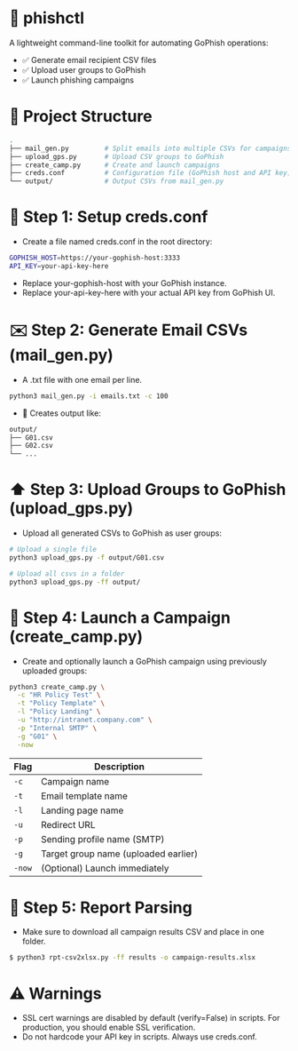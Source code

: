 # 📧 phishctl

A lightweight command-line toolkit for automating GoPhish operations:

- ✅ Generate email recipient CSV files
- ✅ Upload user groups to GoPhish
- ✅ Launch phishing campaigns

# 📁 Project Structure

```bash
.
├── mail_gen.py         # Split emails into multiple CSVs for campaigns
├── upload_gps.py       # Upload CSV groups to GoPhish
├── create_camp.py      # Create and launch campaigns
├── creds.conf          # Configuration file (GoPhish host and API key)
└── output/             # Output CSVs from mail_gen.py
```

# 🔐 Step 1: Setup creds.conf

- Create a file named creds.conf in the root directory:

```bash
GOPHISH_HOST=https://your-gophish-host:3333
API_KEY=your-api-key-here
```

- Replace your-gophish-host with your GoPhish instance.
- Replace your-api-key-here with your actual API key from GoPhish UI.

# ✉️ Step 2: Generate Email CSVs (mail_gen.py)

- A .txt file with one email per line.

```bash
python3 mail_gen.py -i emails.txt -c 100
```

- 📂 Creates output like:

```txt
output/
├── G01.csv
├── G02.csv
└── ...
```

# ⬆️ Step 3: Upload Groups to GoPhish (upload_gps.py)

- Upload all generated CSVs to GoPhish as user groups:

```bash
# Upload a single file
python3 upload_gps.py -f output/G01.csv

# Upload all csvs in a folder
python3 upload_gps.py -ff output/
```

# 🎯 Step 4: Launch a Campaign (create_camp.py)

- Create and optionally launch a GoPhish campaign using previously uploaded groups:

```bash
python3 create_camp.py \
  -c "HR Policy Test" \
  -t "Policy Template" \
  -l "Policy Landing" \
  -u "http://intranet.company.com" \
  -p "Internal SMTP" \
  -g "G01" \
  -now
```

| Flag   | Description                          |
| ------ | ------------------------------------ |
| `-c`   | Campaign name                        |
| `-t`   | Email template name                  |
| `-l`   | Landing page name                    |
| `-u`   | Redirect URL                         |
| `-p`   | Sending profile name (SMTP)          |
| `-g`   | Target group name (uploaded earlier) |
| `-now` | (Optional) Launch immediately        |

# 📄 Step 5: Report Parsing

- Make sure to download all campaign results CSV and place in one folder.

```bash
$ python3 rpt-csv2xlsx.py -ff results -o campaign-results.xlsx
```

# ⚠️ Warnings

- SSL cert warnings are disabled by default (verify=False) in scripts. For production, you should enable SSL verification.
- Do not hardcode your API key in scripts. Always use creds.conf.
